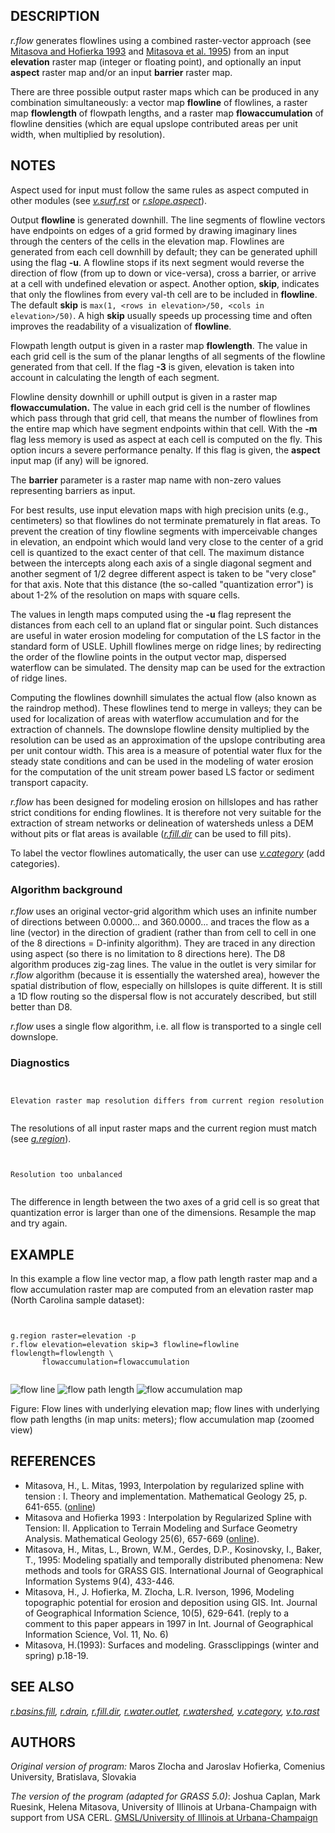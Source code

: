 

## DESCRIPTION

*r.flow* generates flowlines using a combined raster-vector
approach
(see [Mitasova
and Hofierka 1993](http://fatra.cnr.ncsu.edu/~hmitaso/gmslab/papers/hmg.rev1.ps)
and [Mitasova
et al. 1995](http://fatra.cnr.ncsu.edu/~hmitaso/gmslab/papers/ijgis.html)) from an input **elevation** raster map (integer or
floating point), and optionally an input **aspect** raster map
and/or an input **barrier** raster map.

There are three possible output raster maps which can be produced in any
combination simultaneously: a vector map **flowline** of flowlines,
a raster map
**flowlength** of flowpath lengths, and a raster map
**flowaccumulation** of flowline densities (which are equal upslope
contributed areas per unit width, when multiplied by resolution).

## NOTES

Aspect used for input must follow the same rules as aspect computed in
other modules (see *[v.surf.rst](v.surf.rst.html)*
or *[r.slope.aspect](r.slope.aspect.html)*).

Output **flowline** is generated downhill. The line segments of
flowline vectors have endpoints on edges of a grid formed by drawing
imaginary lines through the centers of the cells in the elevation
map. Flowlines are generated from each cell downhill by default; they
can be generated uphill using the flag **-u**. A flowline stops if
its next segment would reverse the direction of flow (from up to down
or vice-versa), cross a barrier, or arrive at a cell with undefined
elevation or aspect. Another option, **skip**, indicates that
only the flowlines from every val-th cell are to be included
in **flowline**. The default **skip** is `max(1, <rows
in elevation>/50, <cols in elevation>/50)`. A
high **skip** usually speeds up processing time and often improves
the readability of a visualization of **flowline**.

Flowpath length output is given in a raster map **flowlength**. The value
in each grid cell is the sum of the planar lengths of all segments of the
flowline generated from that cell. If the flag **-3** is given, elevation
is taken into account in calculating the length of each segment.

Flowline density downhill or uphill output is given in a raster map
**flowaccumulation.** The value in each grid cell is the number of
flowlines which pass through that grid cell, that means the number of
flowlines from the entire map which have segment endpoints within that cell.
With the **-m** flag less memory is used as aspect at each cell is
computed on the fly. This option incurs a severe performance penalty. If
this flag is given, the **aspect** input map (if any) will be ignored.

The **barrier** parameter is a raster map name with non-zero
values representing barriers as input.

For best results, use input elevation maps with high precision units (e.g.,
centimeters) so that flowlines do not terminate prematurely in flat areas.
To prevent the creation of tiny flowline segments with imperceivable changes
in elevation, an endpoint which would land very close to the center of
a grid cell is quantized to the exact center of that cell. The maximum
distance between the intercepts along each axis of a single diagonal segment
and another segment of 1/2 degree different aspect is taken to be "very
close" for that axis. Note that this distance (the so-called "quantization
error") is about 1-2% of the resolution on maps with square cells.

The values in length maps computed using the **-u** flag represent
the distances from each cell to an upland flat or singular point. Such
distances are useful in water erosion modeling for computation of the LS
factor in the standard form of USLE. Uphill flowlines merge on ridge lines;
by redirecting the order of the flowline points in the output vector map,
dispersed waterflow can be simulated. The density map can be used for the
extraction of ridge lines.

Computing the flowlines downhill simulates the actual flow (also known
as the raindrop method). These flowlines tend to merge in valleys; they
can be used for localization of areas with waterflow accumulation and for
the extraction of channels. The downslope flowline density multiplied by
the resolution can be used as an approximation of the upslope contributing
area per unit contour width. This area is a measure of potential water
flux for the steady state conditions and can be used in the modeling of
water erosion for the computation of the unit stream power based LS factor
or sediment transport capacity.

*r.flow* has been designed for modeling erosion on
hillslopes and has rather strict conditions for ending flowlines. It
is therefore not very suitable for the extraction of stream networks
or delineation of watersheds unless a DEM without pits or flat areas
is available (*[r.fill.dir](r.fill.dir.html)* can be
used to fill pits).

To label the vector flowlines automatically, the user can use
*[v.category](v.category.html)* (add categories).

### Algorithm background

*r.flow* uses an original vector-grid algorithm which uses an
infinite number of directions between 0.0000... and 360.0000... and
traces the flow as a line (vector) in the direction of gradient
(rather than from cell to cell in one of the 8 directions = D-infinity
algorithm). They are traced in any direction using aspect (so there is
no limitation to 8 directions here). The D8 algorithm produces zig-zag
lines. The value in the outlet is very similar for *r.flow*
algorithm (because it is essentially the watershed area), however the
spatial distribution of flow, especially on hillslopes is quite
different. It is still a 1D flow routing so the dispersal flow is not
accurately described, but still better than D8.

*r.flow* uses a single flow algorithm, i.e. all flow is
transported to a single cell downslope.

### Diagnostics


```


Elevation raster map resolution differs from current region resolution


```


The resolutions of all input raster maps and the current region must
match (see *[g.region](g.region.html)*).

```


Resolution too unbalanced


```


The difference in length between the two axes of a grid cell is so
great that quantization error is larger than one of the
dimensions. Resample the map and try again.

## EXAMPLE

In this example a flow line vector map, a flow path length raster map and
a flow accumulation raster map are computed from an elevation raster map
(North Carolina sample dataset):

```


g.region raster=elevation -p
r.flow elevation=elevation skip=3 flowline=flowline flowlength=flowlength \
       flowaccumulation=flowaccumulation


```


![flow line](r_flow_line.png)
![flow path length](r_flow_length.png)
![flow accumulation map](r_flow_accumulation.png)

Figure: Flow lines with underlying elevation map;
flow lines with underlying flow path lengths (in map units: meters);
flow accumulation map (zoomed view)


## REFERENCES

* Mitasova, H., L. Mitas, 1993, Interpolation by regularized spline with
  tension : I. Theory and implementation. Mathematical Geology 25, p. 641-655.
  ([online](http://fatra.cnr.ncsu.edu/~hmitaso/gmslab/papers/lmg.rev1.ps))
* Mitasova and Hofierka 1993 : Interpolation by Regularized Spline with
  Tension: II. Application to Terrain Modeling and Surface Geometry Analysis.
  Mathematical Geology 25(6), 657-669
  ([online](http://fatra.cnr.ncsu.edu/~hmitaso/gmslab/papers/hmg.rev1.ps)).
* Mitasova, H., Mitas, L., Brown, W.M., Gerdes, D.P., Kosinovsky, I.,
  Baker, T., 1995: Modeling spatially and temporally distributed phenomena:
  New methods and tools for GRASS GIS. International Journal of Geographical
  Information Systems 9(4), 433-446.
* Mitasova, H., J. Hofierka, M. Zlocha, L.R. Iverson, 1996, Modeling
  topographic potential for erosion and deposition using GIS. Int. Journal of
  Geographical Information Science, 10(5), 629-641. (reply to a comment to
  this paper appears in 1997 in Int. Journal of Geographical Information
  Science, Vol. 11, No. 6)
* Mitasova, H.(1993): Surfaces and modeling. Grassclippings (winter and
  spring) p.18-19.


## SEE ALSO

*[r.basins.fill](r.basins.fill.html),
[r.drain](r.drain.html),
[r.fill.dir](r.fill.dir.html),
[r.water.outlet](r.water.outlet.html),
[r.watershed](r.watershed.html),
[v.category](v.category.html),
[v.to.rast](v.to.rast.html)*

## AUTHORS

*Original version of program:* Maros Zlocha and Jaroslav
Hofierka, Comenius University, Bratislava, Slovakia

*The version of the program (adapted for GRASS 5.0)*:
Joshua Caplan, Mark Ruesink, Helena Mitasova, University of Illinois
at Urbana-Champaign with support from USA CERL.
[GMSL/University of Illinois
at Urbana-Champaign](http://fatra.cnr.ncsu.edu/~hmitaso/gmslab/)
